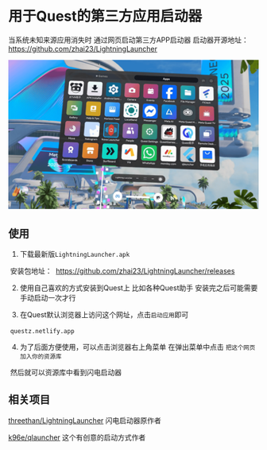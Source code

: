 # 用于Quest的第三方应用启动器

当系统未知来源应用消失时
通过网页启动第三方APP启动器
启动器开源地址：https://github.com/zhai23/LightningLauncher

![截图](jietu.png)

## 使用

1. 下载最新版`LightningLauncher.apk`

​	安装包地址：
​	https://github.com/zhai23/LightningLauncher/releases

2. 使用自己喜欢的方式安装到Quest上
   比如各种Quest助手
   安装完之后可能需要手动启动一次才行

3. 在Quest默认浏览器上访问这个网址，点击`启动应用`即可

​	`questz.netlify.app`

4. 为了后面方便使用，可以点击浏览器右上角菜单
   在弹出菜单中点击 `把这个网页加入你的资源库` 

​	然后就可以资源库中看到闪电启动器

## 相关项目

[threethan/LightningLauncher](https://github.com/threethan/LightningLauncher) 闪电启动器原作者

[k96e/qlauncher](https://github.com/k96e/qlauncher) 这个有创意的启动方式作者

